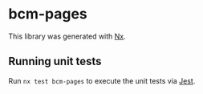 # bcm-pages

This library was generated with [Nx](https://nx.dev).

## Running unit tests

Run `nx test bcm-pages` to execute the unit tests via [Jest](https://jestjs.io).
